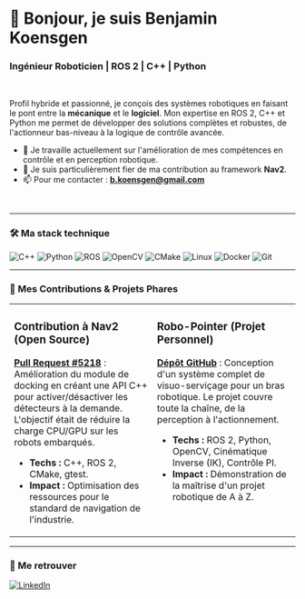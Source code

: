 # 👋 Bonjour, je suis Benjamin Koensgen

### Ingénieur Roboticien | ROS 2 | C++ | Python

<br>

Profil hybride et passionné, je conçois des systèmes robotiques en faisant le pont entre la **mécanique** et le **logiciel**. Mon expertise en ROS 2, C++ et Python me permet de développer des solutions complètes et robustes, de l'actionneur bas-niveau à la logique de contrôle avancée.

- 🔭 Je travaille actuellement sur l'amélioration de mes compétences en contrôle et en perception robotique.
- 🌱 Je suis particulièrement fier de ma contribution au framework **Nav2**.
- 📫 Pour me contacter : **b.koensgen@gmail.com**

<br>

---

### 🛠️ Ma stack technique

![C++](https://img.shields.io/badge/C%2B%2B-00599C?style=for-the-badge&logo=c%2B%2B&logoColor=white)
![Python](https://img.shields.io/badge/Python-3776AB?style=for-the-badge&logo=python&logoColor=white)
![ROS](https://img.shields.io/badge/ROS-22314E?style=for-the-badge&logo=ros&logoColor=white)
![OpenCV](https://img.shields.io/badge/OpenCV-5C3EE8?style=for-the-badge&logo=opencv&logoColor=white)
![CMake](https://img.shields.io/badge/CMake-064F8C?style=for-the-badge&logo=cmake&logoColor=white)
![Linux](https://img.shields.io/badge/Linux-FCC624?style=for-the-badge&logo=linux&logoColor=black)
![Docker](https://img.shields.io/badge/Docker-2496ED?style=for-the-badge&logo=docker&logoColor=white)
![Git](https://img.shields.io/badge/Git-F05032?style=for-the-badge&logo=git&logoColor=white)

---

### 🚀 Mes Contributions & Projets Phares

<table>
  <tr>
    <td valign="top" width="50%">
      <h3>Contribution à Nav2 (Open Source)</h3>
      <p><strong><a href="https://github.com/ros-navigation/navigation2/pull/5218">Pull Request #5218</a></strong> : Amélioration du module de docking en créant une API C++ pour activer/désactiver les détecteurs à la demande. L'objectif était de réduire la charge CPU/GPU sur les robots embarqués.</p>
      <ul>
        <li><strong>Techs :</strong> C++, ROS 2, CMake, gtest.</li>
        <li><strong>Impact :</strong> Optimisation des ressources pour le standard de navigation de l'industrie.</li>
      </ul>
    </td>
    <td valign="top" width="50%">
      <h3>Robo-Pointer (Projet Personnel)</h3>
      <p><strong><a href="https://github.com/bkoensgen/robo-pointer-so100">Dépôt GitHub</a></strong> : Conception d'un système complet de visuo-serviçage pour un bras robotique. Le projet couvre toute la chaîne, de la perception à l'actionnement.</p>
      <ul>
        <li><strong>Techs :</strong> ROS 2, Python, OpenCV, Cinématique Inverse (IK), Contrôle PI.</li>
        <li><strong>Impact :</strong> Démonstration de la maîtrise d'un projet robotique de A à Z.</li>
      </ul>
    </td>
  </tr>
</table>

---

### 🔗 Me retrouver

<p>
  <a href="https://www.linkedin.com/in/benjamin-koensgen/" target="_blank">
    <img src="https://img.shields.io/badge/LinkedIn-0077B5?style=for-the-badge&logo=linkedin&logoColor=white" alt="LinkedIn"/>
  </a>
</p>
